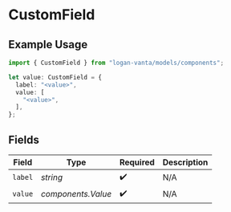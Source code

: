# CustomField

## Example Usage

```typescript
import { CustomField } from "logan-vanta/models/components";

let value: CustomField = {
  label: "<value>",
  value: [
    "<value>",
  ],
};
```

## Fields

| Field              | Type               | Required           | Description        |
| ------------------ | ------------------ | ------------------ | ------------------ |
| `label`            | *string*           | :heavy_check_mark: | N/A                |
| `value`            | *components.Value* | :heavy_check_mark: | N/A                |